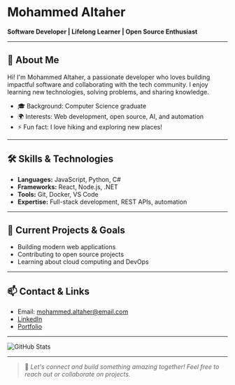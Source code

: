 # Mohammed Altaher

**Software Developer | Lifelong Learner | Open Source Enthusiast**

---

## 👋 About Me
Hi! I'm Mohammed Altaher, a passionate developer who loves building impactful software and collaborating with the tech community. I enjoy learning new technologies, solving problems, and sharing knowledge.

- 🎓 Background: Computer Science graduate
- 🌍 Interests: Web development, open source, AI, and automation
- ⚡ Fun fact: I love hiking and exploring new places!

---

## 🛠️ Skills & Technologies
- **Languages:** JavaScript, Python, C#
- **Frameworks:** React, Node.js, .NET
- **Tools:** Git, Docker, VS Code
- **Expertise:** Full-stack development, REST APIs, automation

---

## 🚀 Current Projects & Goals
- Building modern web applications
- Contributing to open source projects
- Learning about cloud computing and DevOps

---

## 📫 Contact & Links
- Email: mohammed.altaher@email.com
- [LinkedIn](https://www.linkedin.com/in/mohammedaltaher)
- [Portfolio](https://your-portfolio-link.com)

---

![GitHub Stats](https://github-readme-stats.vercel.app/api?username=mohammedaltaher&show_icons=true&theme=radical)

---

> 💬 *Let's connect and build something amazing together! Feel free to reach out or collaborate on projects.*
